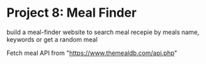 # Project 8: Meal Finder

build a meal-finder website to search meal recepie by meals name, keywords or get a random meal

Fetch meal API from "https://www.themealdb.com/api.php"
